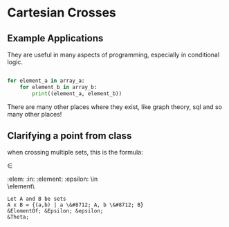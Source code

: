# Cartesian Crosses

## Example Applications

They are useful in many aspects of programming, especially in conditional logic.

```python

for element_a in array_a:
    for element_b in array_b:
        print((element_a, element_b))
```

There are many other places where they exist, like graph theory, sql and so many other places!

## Clarifying a point from class

when crossing multiple sets, this is the formula:

&#8712;

:elem:  :in: :element: :epsilon:
\in\
\element\

```
Let A and B be sets
A x B = {(a,b) | a \&#8712; A, b \&#8712; B}
&ElementOf; &Epsilon; &epsilon;
&Theta;
```
